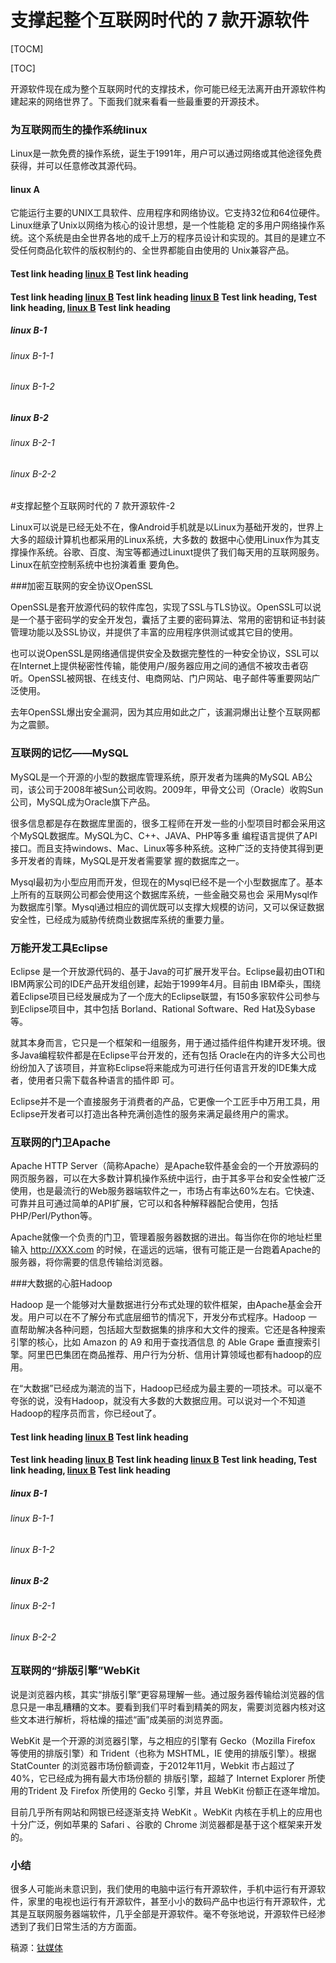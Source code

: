 # 支撑起整个互联网时代的 7 款开源软件

[TOCM]

[TOC]

开源软件现在成为整个互联网时代的支撑技术，你可能已经无法离开由开源软件构建起来的网络世界了。下面我们就来看看一些最重要的开源技术。

### 为互联网而生的操作系统linux

Linux是一款免费的操作系统，诞生于1991年，用户可以通过网络或其他途径免费获得，并可以任意修改其源代码。

#### linux A

它能运行主要的UNIX工具软件、应用程序和网络协议。它支持32位和64位硬件。Linux继承了Unix以网络为核心的设计思想，是一个性能稳 定的多用户网络操作系统。这个系统是由全世界各地的成千上万的程序员设计和实现的。其目的是建立不受任何商品化软件的版权制约的、全世界都能自由使用的 Unix兼容产品。

#### Test link heading [linux B](https://github.com/pandao/editor.md)  Test link heading

#### Test link heading [linux B](https://github.com/pandao/editor.md)   Test link heading [linux B](https://github.com/pandao/editor.md)  Test link heading, Test link heading, [linux B](https://github.com/pandao/editor.md)  Test link heading

##### linux B-1

###### linux B-1-1

###### linux B-1-2

##### linux B-2

###### linux B-2-1

###### linux B-2-2

#支撑起整个互联网时代的 7 款开源软件-2

Linux可以说是已经无处不在，像Android手机就是以Linux为基础开发的，世界上大多的超级计算机也都采用的Linux系统，大多数的 数据中心使用Linux作为其支撑操作系统。谷歌、百度、淘宝等都通过Linuxt提供了我们每天用的互联网服务。Linux在航空控制系统中也扮演着重 要角色。

###加密互联网的安全协议OpenSSL

OpenSSL是套开放源代码的软件库包，实现了SSL与TLS协议。OpenSSL可以说是一个基于密码学的安全开发包，囊括了主要的密码算法、常用的密钥和证书封装管理功能以及SSL协议，并提供了丰富的应用程序供测试或其它目的使用。

也可以说OpenSSL是网络通信提供安全及数据完整性的一种安全协议，SSL可以在Internet上提供秘密性传输，能使用户/服务器应用之间的通信不被攻击者窃听。OpenSSL被网银、在线支付、电商网站、门户网站、电子邮件等重要网站广泛使用。

去年OpenSSL爆出安全漏洞，因为其应用如此之广，该漏洞爆出让整个互联网都为之震颤。

### 互联网的记忆——MySQL

MySQL是一个开源的小型的数据库管理系统，原开发者为瑞典的MySQL AB公司，该公司于2008年被Sun公司收购。2009年，甲骨文公司（Oracle）收购Sun公司，MySQL成为Oracle旗下产品。

很多信息都是存在数据库里面的，很多工程师在开发一些的小型项目时都会采用这个MySQL数据库。MySQL为C、C++、JAVA、PHP等多重 编程语言提供了API接口。而且支持windows、Mac、Linux等多种系统。这种广泛的支持使其得到更多开发者的青睐，MySQL是开发者需要掌 握的数据库之一。

Mysql最初为小型应用而开发，但现在的Mysql已经不是一个小型数据库了。基本上所有的互联网公司都会使用这个数据库系统，一些金融交易也会 采用Mysql作为数据库引擎。Mysql通过相应的调优既可以支撑大规模的访问，又可以保证数据安全性，已经成为威胁传统商业数据库系统的重要力量。

### 万能开发工具Eclipse

Eclipse 是一个开放源代码的、基于Java的可扩展开发平台。Eclipse最初由OTI和IBM两家公司的IDE产品开发组创建，起始于1999年4月。目前由 IBM牵头，围绕着Eclipse项目已经发展成为了一个庞大的Eclipse联盟，有150多家软件公司参与到Eclipse项目中，其中包括 Borland、Rational Software、Red Hat及Sybase等。

就其本身而言，它只是一个框架和一组服务，用于通过插件组件构建开发环境。很多Java编程软件都是在Eclipse平台开发的，还有包括 Oracle在内的许多大公司也纷纷加入了该项目，并宣称Eclipse将来能成为可进行任何语言开发的IDE集大成者，使用者只需下载各种语言的插件即 可。

Eclipse并不是一个直接服务于消费者的产品，它更像一个工匠手中万用工具，用Eclipse开发者可以打造出各种充满创造性的服务来满足最终用户的需求。

### 互联网的门卫Apache

Apache HTTP Server（简称Apache）是Apache软件基金会的一个开放源码的网页服务器，可以在大多数计算机操作系统中运行，由于其多平台和安全性被广泛 使用，也是最流行的Web服务器端软件之一，市场占有率达60%左右。它快速、可靠并且可通过简单的API扩展，它可以和各种解释器配合使用，包括 PHP/Perl/Python等。

Apache就像一个负责的门卫，管理着服务器数据的进出。每当你在你的地址栏里输入 http://XXX.com 的时候，在遥远的远端，很有可能正是一台跑着Apache的服务器，将你需要的信息传输给浏览器。

###大数据的心脏Hadoop

Hadoop 是一个能够对大量数据进行分布式处理的软件框架，由Apache基金会开发。用户可以在不了解分布式底层细节的情况下，开发分布式程序。Hadoop 一 直帮助解决各种问题，包括超大型数据集的排序和大文件的搜索。它还是各种搜索引擎的核心，比如 Amazon 的 A9 和用于查找酒信息 的 Able Grape 垂直搜索引擎。阿里巴巴集团在商品推荐、用户行为分析、信用计算领域也都有hadoop的应用。

在“大数据”已经成为潮流的当下，Hadoop已经成为最主要的一项技术。可以毫不夸张的说，没有Hadoop，就没有大多数的大数据应用。可以说对一个不知道Hadoop的程序员而言，你已经out了。


#### Test link heading [linux B](https://github.com/pandao/editor.md)  Test link heading

#### Test link heading [linux B](https://github.com/pandao/editor.md)   Test link heading [linux B](https://github.com/pandao/editor.md)  Test link heading, Test link heading, [linux B](https://github.com/pandao/editor.md)  Test link heading

##### linux B-1

###### linux B-1-1

###### linux B-1-2

##### linux B-2

###### linux B-2-1

###### linux B-2-2

### 互联网的“排版引擎”WebKit

说是浏览器内核，其实“排版引擎”更容易理解一些。通过服务器传输给浏览器的信息只是一串乱糟糟的文本。要看到我们平时看到精美的网友，需要浏览器内核对这些文本进行解析，将枯燥的描述“画”成美丽的浏览界面。

WebKit 是一个开源的浏览器引擎，与之相应的引擎有 Gecko（Mozilla Firefox 等使用的排版引擎）和 Trident（也称为 MSHTML，IE 使用的排版引擎）。根据 StatCounter 的浏览器市场份额调查，于2012年11月，Webkit 市占超过了 40%，它已经成为拥有最大市场份额的 排版引擎，超越了 Internet Explorer 所使用的Trident 及 Firefox 所使用的 Gecko 引擎，并且 WebKit 份额正在逐年增加。

目前几乎所有网站和网银已经逐渐支持 WebKit 。WebKit 内核在手机上的应用也十分广泛，例如苹果的 Safari 、谷歌的 Chrome 浏览器都是基于这个框架来开发的。

### 小结

很多人可能尚未意识到，我们使用的电脑中运行有开源软件，手机中运行有开源软件，家里的电视也运行有开源软件，甚至小小的数码产品中也运行有开源软件，尤其是互联网服务器端软件，几乎全部是开源软件。毫不夸张地说，开源软件已经渗透到了我们日常生活的方方面面。

稿源：[钛媒体](http://www.tmtpost.com/194306.html)